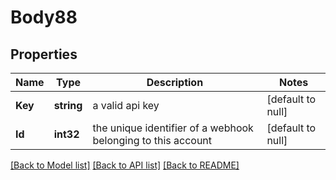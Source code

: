 # Body88

## Properties
Name | Type | Description | Notes
------------ | ------------- | ------------- | -------------
**Key** | **string** | a valid api key | [default to null]
**Id** | **int32** | the unique identifier of a webhook belonging to this account | [default to null]

[[Back to Model list]](../README.md#documentation-for-models) [[Back to API list]](../README.md#documentation-for-api-endpoints) [[Back to README]](../README.md)


